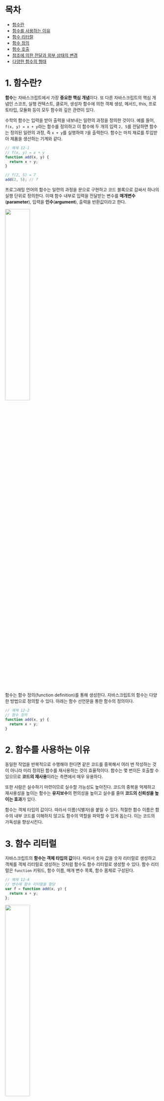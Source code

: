 # 목차

- [함수란](#1-함수란)
- [함수를 사용하는 이유](#2-함수를-사용하는-이유)
- [함수 리터럴](#3-함수-리터럴)
- [함수 정의](#4-함수-정의)
- [함수 호출](#5-함수-호출)
- [참조에 의한 전달과 외부 상태의 변경](#6-참조에-의한-전달과-외부-상태의-변경)
- [다양한 함수의 형태](#7-다양한-함수의-형태)

# 1. 함수란?

**함수**는 자바스크립트에서 가장 **중요한 핵심 개념**이다. 또 다른 자바스크립트의 핵심 개념인 스코프, 실행 컨텍스트, 클로저, 생성자 함수에 의한 객체 생성, 메서드, this, 프로토타입, 모듈화 등이 모두 함수와 깊은 관련이 있다.

수학의 함수는 입력을 받아 출력을 내보내는 일련의 과정을 정의한 것이다. 예를 들어, `f(x, y) = x + y`라는 함수를 정의하고 이 함수에 두 개의 입력 `2, 5`를 전달하면 함수는 정의된 일련의 과정, 즉 `x + y`를 실행하여 `7`을 출력한다. 함수는 마치 재료를 투입받아 제품을 생산하는 기계와 같다.

```jsx
// 예제 12-1
// f(x, y) = x + y
function add(x, y) {
  return x + y;
}

// f(2, 5) = 7
add(2, 5); // 7
```

프로그래밍 언어의 함수는 일련의 과정을 문으로 구현하고 코드 블록으로 감싸서 하나의 실행 단위로 정의한다. 이때 함수 내부로 입력을 전달받는 변수를 **매개변수**(**parameter**), 입력을 **인수**(**argument**), 출력을 반환값이라고 한다.

<img src="https://user-images.githubusercontent.com/87808288/206813191-e0bf9a02-aa43-43f2-98f1-b12eabb91606.png" width="40%">

함수는 함수 정의(function definition)를 통해 생성한다. 자바스크립트의 함수는 다양한 방법으로 정의할 수 있다. 아래는 함수 선언문을 통한 함수의 정의이다.

```jsx
// 예제 12-2
// 함수 정의
function add(x, y) {
  return x + y;
}
```

# 2. 함수를 사용하는 이유

동일한 작업을 반복적으로 수행해야 한다면 같은 코드를 중복해서 여러 번 작성하는 것이 아니라 미리 정의된 함수를 재사용하는 것이 효율적이다. 함수는 몇 번이든 호출할 수 있으므로 **코드의 재사용**이라는 측면에서 매우 유용하다.

또한 사람은 실수하기 마련이므로 실수할 가능성도 높아진다. 코드의 중복을 억제하고 재사용성을 높이는 함수는 **유지보수**의 편의성을 높이고 실수를 줄여 **코드의 신뢰성을 높이는 효과**가 있다.

함수는 객체 타입의 값이다. 따라서 이름(식별자)을 붙일 수 있다. 적절한 함수 이름은 함수의 내부 코드를 이해하지 않고도 함수의 역할을 파악할 수 있게 돕는다. 이는 코드의 가독성을 향상시킨다.

# 3. 함수 리터럴

자바스크립트의 **함수는 객체 타입의 값**이다. 따라서 숫자 값을 숫자 리터럴로 생성하고 객체를 객체 리터럴로 생성하는 것처럼 함수도 함수 리터럴로 생성할 수 있다. 함수 리터럴은 `function` 키워드, 함수 이름, 매개 변수 목록, 함수 몸체로 구성된다.

```jsx
// 예제 12-4
// 변수에 함수 리터럴을 할당
var f = function add(x, y) {
  return x + y;
};
```

<img src="https://user-images.githubusercontent.com/87808288/206813252-a1aa6376-c9de-45a6-adca-4088a7899eb7.png" width="40%">

위 예제를 보면 함수 리터럴을 변수에 할당하고 있다. **리터럴**은 사람이 이해할 수 있는 문자 또는 약속된 기호를 사용해 값을 생성하는 표기 방식이다. 즉, 리터럴은 **값을 생성하기 위한 표기법**이다. 따라서 함수 리터럴로 평가되어 값을 생성하며, 이 값은 객체다. 즉, **함수는 객체**다.

함수는 객체이지만 일반 객체와는 다르다. **일반 객체는 호출할 수 없지만 함수는 호출할 수** 있다. 그리고 일반 객체에는 없는 **함수 객체만의 고유한 프로퍼티**를 갖는다.

**함수가 객체**라는 사실은 **다른 프로그래밍 언어와 구별되는 자바스크립트의 중요한 특징**이다.

# 4. 함수 정의

함수 정의란 함수를 호출하기 이전에 인수를 전달받을 매개변수와 실행문들, 그리고 반환할 값을 지정하는 것을 말한다. 함수를 정의하는 방법에는 4가지가 있다.

```jsx
// 함수 선언문
function add(x, y) {
  retrun x + y;
}

// 함수 표현식
var add = function(x, y) {
  return x + y;
};

//Function 생성자 함수
var add = new Function('x', 'y', 'return x + y');

//화살표 함수(ES6)
var add = (x, y) => x + y;
```

## (1) 함수 선언문

```jsx
// 예제 12-5
// 함수 선언문
function add(x, y) {
  return x + y;
}

// 함수 참조
// console.dir은 console.log와는 달리 함수 객체의 프로퍼티까지 출력한다.
// 단, Node.js 환경에서는 console.log와 같은 결과가 출력된다.
console.dir(add); // ƒ add(x, y)

// 함수 호출
console.log(add(2, 5)); // 7
```

함수 선언문은 함수 리터럴과 형태가 동일하다. 단, 함수 리터럴은 함수 이름을 생략할 수 있으나 **함수 선언문**은 함수 **이름을 생략할 수 없다**.

```jsx
// 예제 12-6
// 함수 선언문은 함수 이름을 생략할 수 없다.
function (x, y) {
  return x + y;
}
// SyntaxError: Function statements require a function name
```

**함수 선언문**은 표현식이 아닌 **문**이다. ‘표현식인 문과 표현식이 아닌 문’에서 살펴보았듯이 **표현식이 아닌 문은 변수에 할당할 수 없다**. 함수 선언문은 표현식이 아닌 문이기에 변수에 할당할 수 없다.

```jsx
// 예제 12-7
// 함수 선언문은 표현식이 아닌 문이므로 변수에 할당할 수 없다.
// 하지만 함수 선언문이 변수에 할당되는 것처럼 보인다.
var add = function add(x, y) {
  return x + y;
};

//함수 호출
console.log(add(2, 5)); //7
```

이렇게 동작하는 이유는 자바스크립트 엔진이 코드 문맥에 따라 동일한 함수 리터럴을 표현식이 아닌 문인 함수 선언문으로 해석하는 경우와 표현식인 문인 함수 리터럴 표현식으로 해석하는 경우가 있기 때문이다. **함수 선언문**은 함수 **이름을 생략할 수 없다는 점을 제외하면 함수 리터럴과 형태가 동일**하다.

이는 함수 이름이 있는 기명 함수 리터럴은 함수 선언문 또는 함수 리터럴 표현식으로 해석될 가능성이 있다는 의미다.  예를 들어, `{}`은 블록문일 수도 있고 객체 리터럴일 수도 있다. 즉, `{}`은 중의적 표현이다. `{}`이 단독으로 존재하면 자바스크립트 엔진은 `{}`을 블록문으로 해석한다. 하지만 `{}`이 값으로 평가되어야 할 문맥(예를 들어, 할당 연산자의 우변)에서 피연산자로 사용되면 자바스크립트 엔진은 `{}`을 객체 리터럴로 해석한다. 이처럼 동일한 코드도 **코드의 문맥에 따라 해석이 달라질 수 있다**.

**기명 함수 리터럴도 중의적 코드**이다. 따라서 코드의 문맥에 따라 해석이 달라질 수 있다. 자바스크립트 엔진은 함수 이름이 있는 함수 리터럴을 **단독으로 사용하면 함수 선언문**으로 해석하고, 함수 리터럴이 값으로 평가되어야 하는 문맥, 예를 들어 **함수 리터럴을 변수에 할당**하거나 피연산자로 사용하면 **함수 리터럴 표현식으로 해석**한다. 이때 함수 선언문이든 함수 리터럴 표현식이든 함수가 생성되는 것은 동일하다. 하지만 함수를 생성하는 내부 동작에 차이가 발생한다.

```jsx
// 예제 12-8
// 기명 함수 리터럴을 단독으로 사용하면 함수 선언문으로 해석된다.
// 함수 선언문에서는 함수 이름을 생략할 수 없다.
function foo() { console.log('foo'); }
foo(); // foo

// 함수 리터럴을 피연산자로 사용하면 함수 선언문이 아니라 함수 리터럴 표현식으로 해석된다.
// 함수 리터럴에서는 함수 이름을 생략할 수 있다.
(function bar() { console.log('bar'); });
bar(); // ReferenceError: bar is not defined
```

위 예제에서 단독으로 사용된 함수 리터럴(`foo`)은 함수 선언문으로 해석된다. 하지만 그룹 연산자`()` 내에 있는 함수 리터럴(`bar`)은 함수 선언문으로 해석되지 않고 **함수 리터럴 표현식으로 해석**된다. 그룹 연산자의 피연산자는 값으로 평가될 수 있는 표현식이어야 한다. 따라서 표현식이 아닌 문인 함수 선언문은 피연산자로 사용할 수 없다.

이름이 있는 기명 함수 리터럴은 코드의 문맥에 따라 함수 선언문 또는 함수 리터럴 표현식으로 해석된다. 함수 선언문과 함수 리터럴 표현식은 함수 객체를 생성한다는 점에서 동일하지만 **호출에 차이**가 있다. 위 예제에서 함수 선언문으로 생성된 `foo`는 호출할 수 있으나 **함수 리터럴 표현식**으로 생성된 `bar`는 **호출할 수 없다**. ‘함수 리터럴’에서 ‘**함수 이름은 함수 몸체 내에서만 참조할 수 있는 식별자**’라고 했다. 이는 함수 몸체 외부에서는 함수 이름으로 함수를 참조할 수 없으므로 함수 몸체 외부에서는 함수 이름으로 함수를 호출할 수 없다는 의미다. 즉, **함수를 가리키는 식별자가 없다는 것**과 마찬가지다. 따라서 위에서 `bar` 함수는 호출할 수 없다.

<img src="https://user-images.githubusercontent.com/87808288/206813306-5df2d0c8-1094-4bb9-9267-27f773d2c819.png" width="40%">

그러나 위 예제에서 함수 선언문으로 정의된 함수는 `foo`라는 이름으로 호출할 수 있었다. `foo`는 함수 몸체 내부에서만 유효한 식별자인 함수 이름으로 `foo`로 함수를 호출할 수 없어야 한다. `foo`라는 이름으로 함수를 호출하려면 `foo`는 함수 이름이 아니라 **함수 객체를 가리키는 식별자여야 한다**. (그런데 위 예제에서는 식별자 `foo`를 선언한 적도 없고 할당한 적도 없다!) `foo`는 **자바스크립트 엔진이 암묵적으로 생성한 식별자**다.

<img src="https://user-images.githubusercontent.com/87808288/167722439-e5b9ee08-c3b0-448d-b880-5b1a31ce4dfa.png" width="40%">

자바스크립트 엔진은 함수 선언문을 해석해 함수 객체를 생성한다. 이때 함수 이름은 함수 몸체 내부에서만 유효한 식별자이므로 함수 이름과는 별도로 생성된 함수 객체를 가리키는 식별자가 필요하다. 따라서 자바스크립트 엔진은 생성된 함수를 호출하기 위해 **함수 이름과 동일한 이름의 식별자를 암묵적으로 생성**하고, 거기에 함수 객체를 할당한다. 지금까지 살펴본 함수 선언문을 의사 코드로 표현하면 다음과 같다.

```jsx
// 예제 12-9
var add = function add(x, y) {
  return x + y;
};

console.log(add(2, 5)); // 7
```

<img src="https://user-images.githubusercontent.com/87808288/167725490-dcb0863b-1960-4b14-81fa-0e5a1d9e298c.png" width="30%">

**함수는 함수 이름으로 호출하는 것이 아니라 함수 객체를 가리키는 식별자로 호출**한다. 즉, 함수 선언문으로 생성한 함수를 호출한 것은 함수 이름 `add`가 아니라 자바스크립트 엔진이 암묵적으로 생성한 식별자 `add`인 것이다. 함수 이름과 변수 이름이 일치하므로 **함수 이름으로 호출되는 듯하지만 사실은 식별자로 호출**된 것이다.

## **(2) 함수 표현식**

자바스크립트의 **함수는 객체 타입의 값**이다. 자바스크립트의 함수는 값처럼 변수에 할당할 수도 있고 프로퍼티 값이 될 수도 있으며 배열의 요소가 될 수도 있다. 이처럼 **값의 성질**을 갖는 객체를 **일급 객체**라 한다. 자바스크립트 **함수는 일급 객체**다. 함수가 일급 객체라는 것은 **함수를 값처럼 자유롭게 사용할 수 있다**는 의미다.

함수는 일급 객체이므로 함수 리터럴로 생성한 함수 객체를 변수에 할당할 수 있다. 이러한 함수 정의 방식을 함수 표현식이라 한다. 함수 리터럴의 함수 이름은 생략할 수 있다. 이러한 함수를 **익명 함수**라 한다. 함수 표현식의 함수 리터럴은 함수 이름을 생략하는 것이 일반적이다.

```jsx
// 예제 12-10
// 함수 표현식
var add = function (x, y) {
  return x + y;
};

console.log(add(2, 5)); // 7
```

함수 선언문에서 살펴본 것과 같이 함수를 호출할 때는 함수 이름이 아니라 함수 객체를 가리키는 식별자를 사용해야한다.

```jsx
// 예제 12-11
// 기명 함수 표현식
var add = function foo (x, y) {
  return x + y;
};

// 함수 객체를 가리키는 식별자로 호출
console.log(add(2, 5)); // 7

// 함수 이름으로 호출하면 ReferenceError가 발생한다.
// 함수 이름은 함수 몸체 내부에서만 유효한 식별자다.
console.log(foo(2, 5)); // ReferenceError: foo is not defined
```

함수 선언문은 “표현식이 아닌 문”이고 함수 표현식은 “표현식인 문”이다. 따라서 미묘하지만 중요한 차이가 있다.

## **(3) 함수 생성 시점과 함수 호이스팅**

```jsx
// 예제 12-12
// 함수 참조
console.dir(add); // ƒ add(x, y)
console.dir(sub); // undefined

// 함수 호출
console.log(add(2, 5)); // 7
console.log(sub(2, 5)); // TypeError: sub i\s not a function

// 함수 선언문
function add(x, y) {
  return x + y;
}

// 함수 표현식
var sub = function (x, y) {
  return x - y;
};
```

함수 선언문으로 정의한 함수는 함수 선언문 이전에 호출할 수 있다. 그러나 함수 표현식으로 정의한 함수는 함수 표현식 이전에 호출할 수 없다. **함수 선언문**으로 정의한 함수와 **함수 표현식**으로 정의한 **함수의 생성 시점이 다르기 때문**이다.

**함수 선언문**도 코드가 한 줄씩 순차적으로 실행되는 시점인 **런타임 이전에 자바스크립트 엔진에 의해 먼저 실행**된다. 함수 선언문으로 함수를 정의하면 런타임 이전에 함수 객체가 먼저 생성된다. 그리고 자바스크립트 엔진은 함수 이름과 동일한 이름의 식별자를 암묵적으로 생성하고 생성된 함수 객체를 할당한다. 이처럼 함수 선언문이 코드의 선두로 끌어 올려진 것처럼 동작하는 자바스크립트 고유의 특징을 **함수 호이스팅**이라 한다.

함수 호이스팅과 변수 호이스팅은 미묘한 차이가 있다. `var` 키워드를 사용한 **변수 선언문**과 **함수 선언문**은 런타임 이전에 자바스크립트 엔진에 의해 먼저 실행되어 식별자를 생성한다는 점에서 동일하다. 하지만 `var` 키워드로 선언된 변수는 `undefined`**로 초기화**되고, 함수 선언문을 통해 암묵적으로 생성된 식별자는 **함수 객체로 초기화**된다. 따라서 `var` 키워드를 사용한 변수 선언문 이전에 변수를 참조하면 변수 호이스팅에 의해 `undefined`로 평가되지만 함수 선언문으로 정의한 함수를 함수 선언문 이전에 호출하면 함수 호이스팅에 의해 호출이 가능하다.

변수 선언은 런타임 이전에 실행되어 `undefined`로 초기화되지만 변수 할당문의 값은 할당문이 실행되는 시점,즉 런타임에 평가되므로 **함수 표현식의 함수 리터럴도 할당문이 실행되는 시점에 평가되어 함수 객체가 된다**. 따라서 함수 표현식으로 함수를 정의하면 함수 호이스팅이 발생하는 것이 아니라 **변수 호이스팅이 발생**한다. 함수 호이스팅은 함수를 호출하기 전에 반드시 함수를 선언해야 한다는 당연한 규칙을 무시한다. 이 같은 문제 때문에 JSON을 창안한 더글라스 크락포드는 함수 선언문 대신 **함수 표현식을 사용할 것을 권장**한다.

## **(4) Function 생성자 함수**

자바스크립트가 기본 제공하는 빌트인 함수인 `Function` 생성자 함수에 매개변수 목록과 함수 몸체를 문자열로 전달하면 `new` 연산자와 함께 호출하면 함수 객체를 생성해서 반환한다.

```jsx
// 예제 12-13
var add = new Function('x', 'y', 'return x + y');

console.log(add(2, 5)); // 7
```

`Function` 생성자 함수로 생성하는 방식은 일반적이지 않으며 바람직하지도 않다. `Funciont` 생성자 함수로 생성한 함수는 클로저를 생성하지 않는 등, 함수 선언문이나 함수 표현식으로생성한 **함수와 다르게 동작**한다.

## **(5) 화살표 함수**

ES6에 도입된 **화살표 함수**는 `function` 키워드 대신 화살표를 사용해 좀 더 간략한 방법으로 함수를 선언한다.

```jsx
// 예제 12-15
// 화살표 함수
const add = (x, y) => x + y;
console.log(add(2, 5)); // 7
```

화살표 함수는 기존의 함수보다 표현만 간략한 것이 아니라 **내부 동작 또한 간략화**되어 있다. 화살표 함수는 생성자 함수로 사용할 수 없으며, 기존 함수와 `this` 바인딩 방식이 다르고, prototype 프로퍼티가 없으며 `arguments` 객체를 생성하지 않는다.

# **5. 함수 호출**

## **(1) 매개변수와 인수**

함수를 실행하기 위해 필요한 값을 함수 외부에서 함수 내부로 전달할 필요가 있는 경우, 매개변수(parameter)를 통해 인수(argument)를 전달한다. 인수는 값으로 평가될 수 있는 표현식이어야 한다.

```jsx
// 예제 12-16
// 함수 선언문
function add(x, y) {
  return x + y;
}

// 함수 호출
// 인수 1과 2는 매개변수 x와 y에 순서대로 할당되고 함수 몸체의 문들이 실행된다.
var result = add(1, 2);
```

**매개변수**는 함수를 정의할 때 선언하며, 함수 몸체 내부에서 **변수와 동일하게 취급**된다. 즉, 함수가 호출되면 함수 몸체 내에서 **암묵적으로 매개변수가 생성**되고 일반 변수와 마찬가지로 `undefined`로 초기화된 이후 인수가 순서대로 할당된다.

<img src="https://user-images.githubusercontent.com/87808288/167749039-ba7fae4c-e6f3-4196-9d3c-cb49d58a0e34.png" width="30%">

매개변수는 함수 몸체 내부에서만 참조할 수 있고 함수 몸체 외부에서는 참조할 수 없다.

```jsx
// 예제 12-17
function add(x, y) {
  console.log(x, y); // 2 5
  return x + y;
}

add(2, 5);

// add 함수의 매개변수 x, y는 함수 몸체 내부에서만 참조할 수 있다.
console.log(x, y); // ReferenceError: x is not defined
```

함수는 매개변수의 개수와 인수의 개수가 일치하는지 체크하지 않는다. 즉, 함수를 호출할 때 매개변수의 개수만큼 인수를 전달하는 것이 일반적이지만 그렇지 않은 경우에도 에러가 발생하지 않는다. **인수가 부족해서 인수가 할당되지 않은 매개변수의 값**은 `undefined`다.

```jsx
// 예제 12-18
function add(x, y) {
  return x + y;
}

console.log(add(2)); // NaN
```

매개변수보다 인수가 더 많은 경우 **초과된 인수는 무시**된다.

```jsx
// 예제 12-19
function add(x, y) {
  return x + y;
}

console.log(add(2, 5, 10)); // 7
```

사실은 초과된 인수가 그냥 버려지는 것은 아니다. 모든 인수는 암묵적으로 `arguments` **객체의 프로퍼티로 보관**된다.

```jsx
// 예제 12-20
function add(x, y) {
  console.log(arguments);
  // Arguments(3) [2, 5, 10, callee: ƒ, Symbol(Symbol.iterator): ƒ]

  return x + y;
}

add(2, 5, 10);
```

`arguments` 객체는 함수를 정의할 때 매개변수 개수를 확정할 수 없는 가변 인자 함수를 구현할 때 유용하게 사용된다.

## **(2) 인수 확인**

```jsx
// 예제 12-21
function add(x, y) {
  return x + y;
}
```

위 함수를 정의한 개발자의 의도는 아마도 2개의 숫자 타입 인수를 전달받아 그 합계를 반환하려는 것으로 추측된다. 하지만 코드상으로는 어떤 타입의 인수를 전달해야 하는지, 어떤 타입의 값을 반환하는지 명확하지 않다.

```jsx
// 예제 12-22
function add(x, y) {
  return x + y;
}

console.log(add(2));        // NaN
console.log(add('a', 'b')); // 'ab'
```

위 코드는 자바스크립트 문법상 어떠한 문제도 없으므로 자바스크립트 엔진은 아무런 이의 제기 없이 위코드를 실행할 것이다.

1. 자바스크립트 함수는 매개변수와 인수의 개수가 일치하는지 확인하지 않는다.
2. 자바스크립트는 동적 타입 언어이다. 따라서 자바스크립트 함수는 매개변수의 타입을 사전에 지정할 수 없다. 따라서 자바스크립트의 경우 함수를 정의할 때 적절한 인수가 전달되었는지 확인할 필요가 있다.

```jsx
// 예제 12-23
function add(x, y) {
  if (typeof x !== 'number' || typeof y !== 'number') {
    // 매개변수를 통해 전달된 인수의 타입이 부적절한 경우 에러를 발생시킨다.
    throw new TypeError('인수는 모두 숫자 값이어야 합니다.');
  }

  return x + y;
}

console.log(add(2));        // TypeError: 인수는 모두 숫자 값이어야 합니다.
console.log(add('a', 'b')); // TypeError: 인수는 모두 숫자 값이어야 합니다.
```

이처럼 함수 내부에서 적절한 인수가 전달되었는지 확인하더라도 부적절한 호출을 사전에 방지할 수는 없고 에러는 런타임에 발생하게 된다. 따라서 타입스크립트와 같은 정적 타입을 선언할 수 있는 자바스크립트의 상위 확장을도입해서 컴파일 시점에 부적절한 호출을 방지할 수 있게 하는 것도 하나의 방법이다.

앞의 예제의 경우 인수의 개수는 확인하고 있지 않지만 `arguments` 객체를 통해 인수 개수를 확인할 수도 있다.또는 인수가 전달되지 않은 경우 단축 평가를 사용해 매개변수에 기본값을 할당하는 방법도 있다.

```jsx
// 예제 12-24
function add(a, b, c) {
  a = a || 0;
  b = b || 0;
  c = c || 0;
  return a + b + c;
}

console.log(add(1, 2, 3)); // 6
console.log(add(1, 2)); // 3
console.log(add(1)); // 1
console.log(add()); // 0
```

ES6에서 도입된 **매개변수 기본값**을 사용하면 함수 내에서 수행하던 인수 체크 및 초기화를 간소화할 수 있다. 매개변수 기본값은 매개변수에 인수를 전달하지 않았을 경우와 `undefined`를 전달한 경우에만 유효하다.

```jsx
// 예제 12-25
function add(a = 0, b = 0, c = 0) {
  return a + b + c;
}

console.log(add(1, 2, 3)); // 6
console.log(add(1, 2)); // 3
console.log(add(1)); // 1
console.log(add()); // 0
```

## **(3) 매개변수의 최대 개수**

매개변수는 순서에 의미가 있다. 따라서 매개변수가 많아지면 함수를 호출할 때 전달해야 할 인수의 순서를 고려해야 한다. 함수의 매개변수는 코드를 이해하는 데 방해되는 요소이므로 이상적인 매개변수 개수는 0개이며 적을수록 좋다. **매개변수의 개수가 많다는 것**은 **함수가 여러 가지 일을 한다는 증거**이므로 바람직하지 않다. **이상적인 함수는 한 가지 일만** 해야 하며 가급적 작게 만들어야 한다.

객체를 인수로 사용하는 경우 프로퍼티 키만 정확히 지정하면 매개변수의 순서를 신경쓰지 않아도 된다. 또한 명시적으로 인수의 의미를 설명하는 프로퍼티 키를 사용하게 되므로 코드의 가독성도 좋아지고 실수도 줄어드는 효과가 있다.

하지만 주의할 것은 함수 외부에 함수 내부로 전달한 객체를 함수 내부에서 변경하면 함수 외부의 객체가 변경되는 부수 효과가 발생한다는 것이다.

## **(4) 반환문**

함수는 `return` 키워드와 표현식(반환값)으로 이뤄진 반환문을 사용해 실행 결과를 함수 외부로 반환한다.

```jsx
// 예제 12-27
function multiply(x, y) {
  return x * y; // 반환문
}

// 함수 호출은 반환값으로 평가된다.
var result = multiply(3, 5);
console.log(result); // 15
```

**함수 호출은 표현식**이다. 함수 호출 표현식은 `return` 키워드가 반환된 표현식의 평가 결과, 즉 반환값으로 평가된다.

**반환문은 두 가지 역할**을 한다. 첫째, 반환문은 **함수의 실행을 중단하고 함수 몸체를 빠져나간다**. 따라서 반환문 이후에 다른 문이 존재하면 그 문은 실행되지 않고 무시된다.

```jsx
// 예제 12-28
function multiply(x, y) {
  return x * y; // 반환문
  // 반환문 이후에 다른 문이 존재하면 그 문은 실행되지 않고 무시된다.
  console.log('실행되지 않는다.');
}

console.log(multiply(3, 5)); // 15
```

둘째, 반환문은 `return` 키워드 뒤에 오는 표현식을 평가해 반환한다. `return` 키워드 뒤에 반환값으로 사용할 표현식을 명시적으로 지정하지 않으면 `undefiend`가 반환된다.

```jsx
// 예제 12-29
function foo () {
  return;
}

console.log(foo()); // undefined
```

반환문은 생략할 수 있다. 이때 함수는 함수 몸체의 마지막 문까지 실행한 후 **암묵적으로** `undefined`**를 반환**한다.

```jsx
// 예제 12-30
function foo () {
  // 반환문을 생략하면 암묵적으로 undefined가 반환된다.
}

console.log(foo()); // undefined
```

`return` 키워드와 반환값으로 사용할 표현식 사이에 줄바꿈이 있으면 세미콜론과 세미콜론 자동 삽입 기능에서 살펴본 세미콜론 자동 삽입 기능에 의해 세미콜론이 추가되어 다음과 같이 의도치 않은 결과가 발생한다.

```jsx
// 예제 12-31
function multiply(x, y) {
  // return 키워드와 반환값 사이에 줄바꿈이 있으면
  return // 세미콜론 자동 삽입 기능(ASI)에 의해 세미콜론이 추가된다.
  x * y; // 무시된다.
}

console.log(multiply(3, 5)); // undefined
```

반환문은 함수 몸체 내부에서만 사용할 수 있다. 전역에서 반환문을 사용하면 문법 에러가 발생한다.

# **6. 참조에 의한 전달과 외부 상태의 변경**

매개변수도 함수 몸체 내부에서 변수와 동일하게 취급되므로 매개변수 또한 타입에 따라값에 의한 전달, 참조에 의한 전달 방식을 그대로 따른다.

```jsx
// 예제 12-33
// 매개변수 primitive는 원시값을 전달받고, 매개변수 obj는 객체를 전달받는다.
function changeVal(primitive, obj) {
  primitive += 100;
  obj.name = 'Kim';
}

// 외부 상태
var num = 100;
var person = { name: 'Lee' };

console.log(num); // 100
console.log(person); // {name: "Lee"}

// 원시값은 값 자체가 복사되어 전달되고 객체는 참조값이 복사되어 전달된다.
changeVal(num, person);

// 원시값은 원본이 훼손되지 않는다.
console.log(num); // 100

// 객체는 원본이 훼손된다.
console.log(person); // {name: "Kim"}
```

`changeVal` 함수는 매개변수를 통해 전달받은 원시 타입 인수와 객체 타입 인수를 함수 몸체에서 변경한다. 더 엄밀히 말하자면 원시 타입 인수를 전달받은 매개변수 `primitive`의 경우, **원시 값**은 **변경 불가능한 값**이므로 직접 변경할 수 없기 때문에 **재할당을 통해 할당된 원시 값을 새로운 원시 값으로 교체**했고, 객체 타입 인수를 전달받은 매개변수 `obj`의 경우, **객체는 변경 가능한 값**이므로 직접 변경할 수 있기 때문에 재할당 없이 **직접 할당된 객체를 변경**했다.

**원시 타입 인수**는 값 자체가 복사되어 매개변수에 전달되기 때문에 함수 몸체에서 그 값을 변경(재할당을 통한 교체)해도 **원본은 훼손되지 않는다**. 다시 말해, 외부 상태, 즉 함수 외부에서 함수 몸체 내부로 전달한 원시 값의 원본을 변경하는 어떠한 부수 효과도 발생하지 않는다. 하지만 **객체 타입 인수**는 **참조 값이 복사**되어 매개변수에 전달되기 때문에 함수 몸체에서 참조 값을 통해 객체를 변경할 경우 **원본이 훼손**된다. 다시 말해, 외부 상태, 즉 함수 외부에서 함수 몸체 내부로 전달한 참조 값에 의해 원본 객체가 변경되는 **부수 효과가 발생**한다.

<img src="https://user-images.githubusercontent.com/87808288/167763288-d17829f4-b260-41c1-b695-9f1be7a6c2dc.png" width="50%">

이처럼 **함수가 외부 상태를 변경하면 상태 변화를 추적하기 어려워진다**. 이는 코드의 복잡성을 증가시키고 가독성을 해치는 원인이 된다. 함수 내부의 동작을 유심히 관찰하지 않으면 외부 상태가 변하는지 아닌지 알기 어렵기 때문이다. 언제나 그러하듯 논리가 간단해야 버그가 숨어들지 못한다.

객체의 변경을 추적하려면 옵저버 패턴 등을 통해 객체를 참조를 공유하는 모든 이들에게 변경 사실을 통지하고 이에 대처하는 추가 대응이 필요하다.

이러한 문제의 해결 방법 중 하나는 객체를 불변 객체로 만들어 사용하는 것이다. 객체의 복사본을 새롭게 생성하는 비용은 들지만 객체를 마치 원시 값처럼 변경 불가능한 값으로 동작하게 만드는 것이다. 이를 통해 객체의 상태 변경을 원천봉쇄하고 객체의 상태 변경이 필요한 경우에는 객체의 방어적 복사를 통해 원본 객체를 완전히 복제, 즉 깊은 복제를 통해 새로운 객체를 생성하고 재할당을 통해 교체한다.

외부 상태를 변경하지 않고 외부 상태에 의존하지도 않는 함수를 **순수 함수**라 한다. 순수 함수를 통해 부수 효과를 최대한 억제하여 오류를 피하고 프로그램의 **안정성을 높이려는 프로그래밍 패러다임을 함수형 프로그래밍**이라 한다.

# **7. 다양한 함수의 형태**

## **(1) 즉시 실행 함수**

함수 정의와 동시에 즉시 호출되는 함수를 **즉시 실행 함수**라고 한다. 즉시 실행함수는 단 한 번만 호출되며 **다시 호출할 수 없다**.

```jsx
// 예제 12-34
// 익명 즉시 실행 함수
(function () {
  var a = 3;
  var b = 5;
  return a * b;
}());
```

즉시 실행 함수는 함수 이름이 없는 **익명 함수**를 사용하는 것이 일반적이다. 함수 이름이 있는 기명 즉시 실행 함수도 사용할 수 있다. 하지만 그룹 연산자 `(…)` 내의 기명 함수는 함수 선언문이 아니라 함수 리터럴로 평가되며 함수 이름은 함수 몸체에서만 참조할 수 있는 식별자이므로 즉시 실행 함수를 다시 호출할 수는 없다.

```jsx
// 예제 12-35
// 기명 즉시 실행 함수
(function foo() {
  var a = 3;
  var b = 5;
  return a * b;
}());

foo(); // ReferenceError: foo is not defined
```

즉시 실행 함수는 반드시 그룹 연산자`(...)`로 감싸야 한다. 그렇지 않으면 다음과 같이 에러가 발생한다.

```jsx
// 예제 12-36
function () { // SyntaxError: Function statements require a function name
  // ...
}();
```

위 예제에서 에러가 발생하는 이유는 함수 정의와 함수 선언문의 형식에 맞지 않기 때문이다. 함수 선언문은 함수 이름을 생략할 수 없다.

```jsx
// 예제 12-37
function foo() {
  // ...
}(); // SyntaxError: Unexpected token ')'
```

위 예제에서도 에러가 발생한다. 그 이유는 자바스크립트 엔진이 암묵적으로 수행하는 세미콜론 자동 삽입 기능에 의해 함수 선언문이 끝나는 위치, 즉 함수 코드 블록의 닫는 중괄호 뒤에 '`;`'**이 암묵적으로 추가**되기 때문이다. 따라서 함수 선언문 뒤의 `(…)`는 함수 호출 연산자가 아니라 **그룹 연산자로 해석되고**, 그룹 연산자에 피연산자가 없기 때문에 에러가 발생한다.

그룹 연산자의 피연산자는 값으로 평가되므로 기명 또는 무명 함수를 그룹 연산자로 감싸면 함수 리터럴로 평가되어 함수 객체가 된다. 즉, **그룹 연산자**로 함수를 묶은 이유는 먼저 **함수 리터럴로 평가해서 함수 객체를 생성하기 위해서다**. 따라서 먼저 함수 리터럴을 평가해서 함수 객체를 생성할 수 있다면 다음과 같이 그룹 연산자 이외의 연산자를 사용해도 좋다.

```jsx
// 예제 12-41
(function () {
  // ...
}());

(function () {
  // ...
})();

!function () {
  // ...
}();

+function () {
  // ...
}();
```

즉시 실행 함수도 일반 함수처럼 값을 반환할 수 있고 인수를 전달할 수도 있다.

```jsx
// 예제 12-42
// 즉시 실행 함수도 일반 함수처럼 값을 반환할 수 있다.
var res = (function () {
  var a = 3;
  var b = 5;
  return a * b;
}());

console.log(res); // 15

// 즉시 실행 함수에도 일반 함수처럼 인수를 전달할 수 있다.
res = (function (a, b) {
  return a * b;
}(3, 5));

console.log(res); // 15
```

즉시 실행 함수 내에 코드를 모아 두면 혹시 있을 수도 있는 변수나 함수 이름의 충돌을 방지할 수 있다.

## **(2) 재귀 함수**

함수가 **자기 자신을 호출하는 것**을 재귀 호출이라 한다. 재귀 함수(recursive funcion)는 자기 자신을 호출하는 행위, 즉 재귀 호출을 수행하는 함수를 말한다. 재귀 함수는 **반복되는 처리**를 위해 사용한다. 예를 들어, 10부터 0까지 출력하는 함수를 구현해보자.

```jsx
// 예제 12-43
function countdown(n) {
  for (var i = n; i >= 0; i--) console.log(i);
}

countdown(10);
```

위의 코드는 잘 동작한다. 하지만 반복문 없이도 구현할 수 있는 방법이 있다. 바로 재귀 함수를 사용하는 것이다.

```jsx
// 예제 12-44
function countdown(n) {
  if (n < 0) return;
  console.log(n);
  countdown(n - 1); // 재귀 호출
}

countdown(10);
```

이처럼 자기 자신을 호출하는 재귀 함수를 사용하면 반복되는 처리를 반복문 없이 구현할 수 있다. 예를 들어 **팩토리얼**은 재귀 함수로 간단히 구현할 수 있다.

```jsx
// 예제 12-45
// 팩토리얼(계승)은 1부터 자신까지의 모든 양의 정수의 곱이다.
// n! = 1 * 2 * ... * (n-1) * n
function factorial(n) {
  // 탈출 조건: n이 1 이하일 때 재귀 호출을 멈춘다.
  if (n <= 1) return 1;
  // 재귀 호출
  return n * factorial(n - 1);
}

console.log(factorial(0)); // 0! = 1
console.log(factorial(1)); // 1! = 1
console.log(factorial(2)); // 2! = 2 * 1 = 2
console.log(factorial(3)); // 3! = 3 * 2 * 1 = 6
console.log(factorial(4)); // 4! = 4 * 3 * 1 * 1 = 24
console.log(factorial(5)); // 5! = 5 * 4 * 3 * 2 * 1 = 120
```

<img src="https://user-images.githubusercontent.com/87808288/167767523-18953ec5-c257-41b8-a702-d73af9822581.png" width="50%">

`factorial` 함수 내부에서 자기 자신을 호출할 때 사용한 식별자 `factorial`은 함수 이름이다. 함수 이름은 함수 몸체 내부에서만 유효하다. 따라서 함수 내부에서는 함수 이름을 사용해 자기 자신을 호출할 수 있다.

재귀 함수는 자신을 무한 재귀 호출한다. 따라서 재귀 함수 내에는 재귀 호출을 멈출 수 있는 탈출 조건을 반드시 만들어야한다.

재귀 함수는 반복되는 처리를 반복문 없이 구현할 수 있다는 장점이 있지만 무한 반복에 빠질 위험이 있고, 이로 인해 스택 오버플로 에러를 발생시킬 수 있으므로 주의해서 사용해야 한다. 따라서 재귀 함수는 반복문을 사용하는 것보다 재귀 함수를 사용하는 편이 더 직관적으로 이해하기 쉬울 때만 한정적으로사용하는 것이 바람직하다.

```jsx
// 예제 12-47
function factorial(n) {
  if (n <= 1) return 1;

  var res = n;
  while (--n) res *= n;
  return res;
}

console.log(factorial(0)); // 0! = 1
console.log(factorial(1)); // 1! = 1
console.log(factorial(2)); // 2! = 2 * 1 = 2
console.log(factorial(3)); // 3! = 3 * 2 * 1 = 6
console.log(factorial(4)); // 4! = 4 * 3 * 1 * 1 = 24
console.log(factorial(5)); // 5! = 5 * 4 * 3 * 2 * 1 = 120
```

재귀 함수는 반복문을 사용하는 것보다 재귀 함수를 사용하는 편이 더 직관적으로 이해하기 쉬울 때만 한정적으로 사용하는 것이 바림직하다.

## **(3) 중첩 함수**

함수 내부에 정의된 함수를 **중첩 함수** 또는 **내부 함수**라 한다. 그리고 중첩 함수를 포함하는 함수는 외부 함수라 부른다. 중첩 함수는 외부 함수 내부에서만 호출할 수 있다. 일반적으로 중첩 함수는 자신을 포함하는 외부 함수를 돕는 헬퍼 함수의 역할을 한다.

```jsx
// 예제 12-48
function outer() {
  var x = 1;

  // 중첩 함수
  function inner() {
    var y = 2;
    // 외부 함수의 변수를 참조할 수 있다.
    console.log(x + y); // 3
  }

  inner();
}

outer();
```

## **(4) 콜백 함수**

```jsx
// 예제 12-49
// n만큼 어떤 일을 반복한다
function repeat(n) {
  // i를 출력한다.
  for (var i = 0; i < n; i++) console.log(i);
}

repeat(5); // 0 1 2 3 4
```

`reapeat` 함수는 매개변수를 통해 전달받은 숫자만큼 반복하여 `console.log(i)`를 호출한다. 이때 `repeat` 함수는 `console.log(i)`에 강하게 의존하고 있어 다른 일을 할 수 없다. 따라서 만약 `repeat` 함수의 반복문 내부에서 다른 일을 하고 싶다면 함수를 새롭게 정의해야 한다.

```jsx
// 예제 12-50
// n만큼 어떤 일을 반복한다
function repeat1(n) {
  // i를 출력한다.
  for (var i = 0; i < n; i++) console.log(i);
}

repeat1(5); // 0 1 2 3 4

// n만큼 어떤 일을 반복한다
function repeat2(n) {
  for (var i = 0; i < n; i++) {
    // i가 홀수일 때만 출력한다.
    if (i % 2) console.log(i);
  }
}

repeat2(5); // 1 3
```

위 예제의 함수들은 반복하는 일은 변하지 않고 공통적으로 수행하지만 반복하면서 하는 일의 내용은 다르다. 즉, 함수의 일부분만이 다르기 때문에 매번 함수를 새롭게 정의해야 한다. 이 문제는 **함수를 합성**하는 것으로 해결할 수 있다. **함수의 변하지 않는 공통 로직은 미리 정의**해 두고, 경우에 따라 **변경되는 로직은 추상화**해서 함수 외부에서 함수 내부로 전달하는 것이다.

```jsx
// 예제 12-51
// 외부에서 전달받은 f를 n만큼 반복 호출한다
function repeat(n, f) {
  for (var i = 0; i < n; i++) {
    f(i); // i를 전달하면서 f를 호출
  }
}

var logAll = function (i) {
  console.log(i);
};

// 반복 호출할 함수를 인수로 전달한다.
repeat(5, logAll); // 0 1 2 3 4

var logOdds = function (i) {
  if (i % 2) console.log(i);
};

// 반복 호출할 함수를 인수로 전달한다.
repeat(5, logOdds); // 1 3
```

위 `repeat` 함수는 경우에 따라 **변경되는 일을 함수** `f`**로 추상화**했고 이를 외부에서 전달받는다. 자바스크립트의 함수는 일급 객체이므로 **함수의 매개변수를 통해 함수를 전달**할 수 있다. `repeat` 함수는 더 이상 내부 로직에 강력히 의존하지 않고 외부에서 로직의 일부분을 함수로 전달받아 수행하므로 **더욱 유연한 구조**를 갖게 되었다.

이처럼 함수의 **매개변수를 통해 다른 함수의 내부로 전달**되는 함수를 **콜백 함수**라고 하며, 매개 변수를 통해 함수의 외부에서 **콜백 함수를 전달받은 함수**를 **고차 함수**라고 한다. 콜백 함수는 함수 외부에서 고차 함수 내부로 주입하기 때문에 자유롭게 교체할 수 있다는 장점이 있다. 즉, 고차 함수는 **콜백 함수를 자신의 일부분으로 합성**한다.

**고차 함수**는 매개변수를 통해 전달받은 **콜백 함수의 호출 시점을 결정해서 호출**한다. 다시 말해, 콜백 함수는 고차 함수에 의해 호출되며 이때 고차 함수는 필요에 따라 콜백 함수에 인수를 전달할 수 있다. 따라서 고차 함수에 콜백 함수를 전달할 때 **콜백 함수를 호출하지 않고 함수 자체를 전달**해야 한다. 콜백 함수가 고차 함수 내부에만 호출된다면 콜백 함수를 익명 함수 리터럴로 정의하면서 곧바로 고차 함수에 전달하는 것이 일반적이다.

```jsx
// 예제 12-52
// 익명 함수 리터럴을 콜백 함수로 고차 함수에 전달한다.
// 익명 함수 리터럴은 repeat 함수를 호출할 때마다 평가되어 함수 객체를 생성한다.
repeat(5, function (i) {
  if (i % 2) console.log(i);
}); // 1 3
```

이때 콜백 함수로서 전달된 함수 리터럴은 고차 함수가 호출될 때마다 평가되어 함수 객체를 생성한다. 따라서 콜백 함수를 다른 곳에서도 호출할 필요가 있거나, 콜백 함수를 전달받는 함수가 자주 호출된다면 함수 외부에서 콜백 함수를 정의한 후 함수 참조를 고차 함수에 전달하는 편이 효율적이다.

```jsx
// 예제 12-53
// logOdds 함수는 단 한 번만 생성된다.
var logOdds = function (i) {
  if (i % 2) console.log(i);
};

// 고차 함수에 함수 참조를 전달한다.
repeat(5, logOdds); // 1 3
```

위 예제의 `logOdds` 함수는 단 한 번만 생성된다. 하지만 콜백 함수를 익명 함수 리터럴로 정의하면서 곧바로 고차 함수에 전달하면 고차 함수가 호출될 때마다 콜백 함수가 생성된다.

콜백 함수는 함수형 프로그래밍 패러다임뿐만 아니라 비동기 처리(이벤트 처리, Ajax 통신, 타이머 함수 등)에 활용되는 중요한 패턴이다.

```jsx
// 예제 12-54
// 콜백 함수를 사용한 이벤트 처리
// myButton 버튼을 클릭하면 콜백 함수를 실행한다.
document.getElementById('myButton').addEventListener('click', function () {
  console.log('button clicked!');
});

// 콜백 함수를 사용한 비동기 처리
// 1초 후에 메시지를 출력한다.
setTimeout(function () {
  console.log('1초 경과');
}, 1000);
```

콜백 함수는 비동기 처리뿐만 아니라 배열 고차 함수에서도 사용된다. 자바스크립트에서 배열은 사용 빈도가 매우 높은 자료구조이므로 배열을 다룰 때 배열 고차 함수는 매우 중요하다.

## **(5) 순수 함수와 비순수 함수**

함수형 프로그래밍에서는 어떤 외부 상태에 의존하지도 않고 변경하지도 않는, 즉 **부수 효과가 없는 함수**를 **순수 함수**라 하고, 외부 상태에 의존하거나 외부 상태를 변경하는, 즉 **부수 효과가 있는 함수**를 **비순수 함수**라고 한다.

순수 함수는 **동일한 인수가 전달되면 언제나 동일한 값을 반환하는 함수**이다. 즉, 순수 함수는 어떤 외부 상태에도 의존하지 않고 오직 **매개변수를 통해 함수 내부로 전달된 인수에게만 의존**해 값을 생성해 반환한다.

순수 함수는 일반적으로 최소 하나 이상의 인수를 전달받는다. 인수를 전달받지 않는 순수 함수는 언제나 동일한 값을 반환하므로 결국 상수와 마찬가지다. 따라서 최소 하나 이상의 인수를 전달받지 않는 순수 함수는 그다지 의미가 없다. 또한 **순수 함수**는 **인수를 변경하지 않는 것이 기본**이다. 다시 말해, 순수 함수는 인수의 불변성을 유지한다.

순수 함수의 또 하나의 특징은 함수의 **외부 상태를 변경하지 않는다**는 것이다. 즉, 순수 함수는 어떤 외부 상태에도 의존하지 않으며 외부 상태를 변경하지도 않는 함수다.

```jsx
// 예제 12-56
var count = 0; // 현재 카운트를 나타내는 상태

// 순수 함수 increase는 동일한 인수가 전달되면 언제나 동일한 값을 반환한다.
function increase(n) {
  return ++n;
}

// 순수 함수가 반환한 결과값을 변수에 재할당해서 상태를 변경
count = increase(count);
console.log(count); // 1

count = increase(count);
console.log(count); // 2
```

반대로 함수의 외부 상태에 따라 반환값이 달라지는 함수, 다시 말해 외부 상태에 의존하는 함수를 비순수 함수라 한다. 비순수 함수의 또 하나의 특징은 순수 함수와는 달리 함수의 외부 상태를 변경하는 부수 효과가 있다는 것이다. 즉, 비순수 함수는 외부 상태에 의존하거나 외부 상태를 변경하는 함수다.

```jsx
// 예제 12-57
var count = 0; // 현재 카운트를 나타내는 상태: increase 함수에 의해 변화한다.

// 비순수 함수
function increase() {
  return ++count; // 외부 상태에 의존하며 외부 상태를 변경한다.
}

// 비순수 함수는 외부 상태(count)를 변경하므로 상태 변화를 추적하기 어려워진다.
increase();
console.log(count); // 1

increase();
console.log(count); // 2
```

함수가 외부 상태를 변경하면 상태 변화를 추적하기 어려워진다. 따라서 함수 외부 상태의 변경을 지양하는 **순수 함수를 사용하는 것이 좋다**. 위 예제의 `increase` 함수와 같은 비순수 함수는 코드의 복잡성을 증가시킨다. 비순수 함수를 최대한 줄이는 것은 부수 효과를 최대한 억제하는 것과 같다.

**함수형 프로그래밍**은 순수 함수와 보조 함수의 조합을 통해 **외부 상태를 변경하는 부수 효과를 최소화**해서 **불변성을 지향하는 프로그래밍 패러다임**이다. 로직 내에 존재하는 조건문과 반복문을 제거해서 복잡성을 해결하며, 변수 사용을 억제하거나 생명주기를 최소화해서 상태 변경을 피해 오류를 최소화하는 것을 목표로 한다. 조건문이나 반복문은 로직의 흐름을 이해하기 어렵게 해서 가독성을 해치고, 변수의 값은 누군가에 의해 언제든지 변경될 수 있어 오류 발생의 근복적 원인이 될 수 있기 때문이다.

**함수형 프로그래밍**은 결국 **순수 함수**를 통해 부수 효과를 최대한 억제해 오류를 피하고 프로그래밍의 안정성을 높이려는 노력의 일환이라 할 수 있다. 자바스크립트는 멀티 패러다임 언어이므로 객체지향 프로그래밍뿐만 아니라 함수형 프로그래밍을 적극적으로 활용하고 있다.

> *나의 블로그: [12장 함수](https://www.notion.so/12-47815f5fb3ea4a80a58a6d2e30571298)*
>